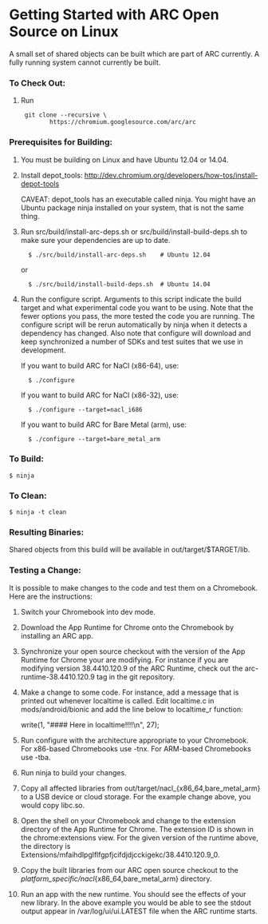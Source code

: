 Getting Started with ARC Open Source on Linux
=============================================

A small set of shared objects can be built which are part of ARC currently.
A fully running system cannot currently be built.

### To Check Out:

1. Run

        git clone --recursive \
               https://chromium.googlesource.com/arc/arc


### Prerequisites for Building:

1. You must be building on Linux and have Ubuntu 12.04 or 14.04.

2. Install depot_tools:
      <http://dev.chromium.org/developers/how-tos/install-depot-tools>

    CAVEAT: depot_tools has an executable called ninja.  You might have an
    Ubuntu package ninja installed on your system, that is not the same thing.

3. Run src/build/install-arc-deps.sh or src/build/install-build-deps.sh to
   make sure your dependencies are up to date.

         $ ./src/build/install-arc-deps.sh    # Ubuntu 12.04

    or

         $ ./src/build/install-build-deps.sh  # Ubuntu 14.04

4. Run the configure script.  Arguments to this script indicate the build
   target and what experimental code you want to be using.  Note that the fewer
   options you pass, the more tested the code you are running.  The configure
   script will be rerun automatically by ninja when it detects a dependency has
   changed.  Also note that configure will download and keep synchronized a
   number of SDKs and test suites that we use in development.

    If you want to build ARC for NaCl (x86-64), use:

         $ ./configure

    If you want to build ARC for NaCl (x86-32), use:

         $ ./configure --target=nacl_i686

    If you want to build ARC for Bare Metal (arm), use:

         $ ./configure --target=bare_metal_arm

### To Build:

    $ ninja


### To Clean:

    $ ninja -t clean


### Resulting Binaries:

Shared objects from this build will be available in out/target/$TARGET/lib.


### Testing a Change:

It is possible to make changes to the code and test them on a Chromebook.
Here are the instructions:

1. Switch your Chromebook into dev mode.
2. Download the App Runtime for Chrome onto the Chromebook by installing an
   ARC app.
3. Synchronize your open source checkout with the version of the App Runtime
   for Chrome your are modifying.  For instance if you are modifying version
   38.4410.120.9 of the ARC Runtime, check out the arc-runtime-38.4410.120.9
   tag in the git repository.
4. Make a change to some code.  For instance, add a message that is printed
   out whenever localtime is called.  Edit localtime.c in mods/android/bionic
   and add the line below to localtime_r function:

     write(1, "#### Here in localtime!!!!\n", 27);

5. Run configure with the architecture appropriate to your Chromebook.  For
   x86-based Chromebooks use -tnx.  For ARM-based Chromebooks use -tba.
6. Run ninja to build your changes.
7. Copy all affected libraries from out/target/nacl_{x86_64,bare_metal_arm}
   to a USB device or cloud storage.  For the example change above, you would
   copy libc.so.
8. Open the shell on your Chromebook and change to the extension directory
   of the App Runtime for Chrome.  The extension ID is shown in the
   chrome:extensions view.  For the given version of the runtime above, the
   directory is Extensions/mfaihdlpglflfgpfjcifdjdjcckigekc/38.4410.120.9_0.
9. Copy the built libraries from our ARC open source checkout to the
   _platform_specific/nacl_{x86_64,bare_metal_arm} directory.
10. Run an app with the new runtime.  You should see the effects of your
    new library.  In the above example you would be able to see the stdout
    output appear in /var/log/ui/ui.LATEST file when the ARC runtime starts.

